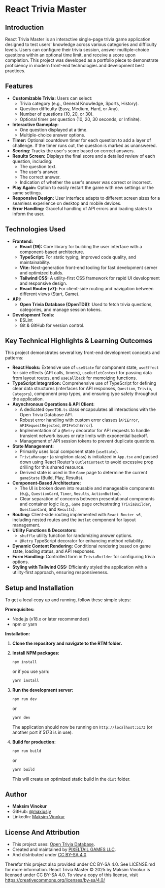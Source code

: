 # React Trivia Master

## Introduction

React Trivia Master is an interactive single-page trivia game application designed to test users' knowledge across various categories and difficulty levels. Users can configure their trivia session, answer multiple-choice questions within an optional time limit, and receive a score upon completion. This project was developed as a portfolio piece to demonstrate proficiency in modern front-end technologies and development best practices.

## Features

* **Customizable Trivia:** Users can select:
    * Trivia category (e.g., General Knowledge, Sports, History).
    * Question difficulty (Easy, Medium, Hard, or Any).
    * Number of questions (10, 20, or 30).
    * Optional timer per question (10, 20, 30 seconds, or Infinite).
* **Interactive Gameplay:**
    * One question displayed at a time.
    * Multiple-choice answer options.
* **Timer:** Optional countdown timer for each question to add a layer of challenge. If the timer runs out, the question is marked as unanswered.
* **Scoring:** Tracks the user's score based on correct answers.
* **Results Screen:** Displays the final score and a detailed review of each question, including:
    * The question text.
    * The user's answer.
    * The correct answer.
    * Indication of whether the user's answer was correct or incorrect.
* **Play Again:** Option to easily restart the game with new settings or the same settings.
* **Responsive Design:** User interface adapts to different screen sizes for a seamless experience on desktop and mobile devices.
* **Error Handling:** Graceful handling of API errors and loading states to inform the user.

## Technologies Used

* **Frontend:**
    * **React (19):** Core library for building the user interface with a component-based architecture.
    * **TypeScript:** For static typing, improved code quality, and maintainability.
    * **Vite:** Next-generation front-end tooling for fast development server and optimized builds.
    * **Tailwind CSS:** A utility-first CSS framework for rapid UI development and responsive design.
    * **React Router (v7):** For client-side routing and navigation between different views (Start, Game).
* **API:**
    * **Open Trivia Database (OpenTDB):** Used to fetch trivia questions, categories, and manage session tokens.
* **Development Tools:**
    * ESLint 
    * Git & GitHub for version control.

  
## Key Technical Highlights & Learning Outcomes

This project demonstrates several key front-end development concepts and patterns:

* **React Hooks:** Extensive use of `useState` for component state, `useEffect` for side effects (API calls, timers), `useOutletContext` for passing data from layout routes, and `useCallback` for memoizing functions.
* **TypeScript Integration:** Comprehensive use of TypeScript for defining clear data structures (interfaces for API responses, `Question`, `Trivia`, `Category`), component prop types, and ensuring type safety throughout the application.
* **Asynchronous Operations & API Client:**
    * A dedicated `OpenTDB.ts` class encapsulates all interactions with the Open Trivia Database API.
    * Robust error handling with custom error classes (`APIError`, `APIRequestRejected`, `APIFetchError`).
    * Implementation of a `@Retry` decorator for API requests to handle transient network issues or rate limits with exponential backoff.
    * Management of API session tokens to prevent duplicate questions.
* **State Management:**
    * Primarily uses local component state (`useState`).
    * `TriviaManager` (a singleton class) is initialized in `App.tsx` and passed down using React Router's `OutletContext` to avoid excessive prop drilling for this shared resource.
    * Derived state is used in the `Game` page to determine the current `gameState` (Build, Play, Results).
* **Component-Based Architecture:**
    * The UI is broken down into reusable and manageable components (e.g., `QuestionCard`, `Timer`, `Results`, `ActionButton`).
    * Clear separation of concerns between presentational components and container logic (e.g., `Game` page orchestrating `TriviaBuilder`, `QuestionCard`, and `Results`).
* **Routing:** Client-side routing implemented with `React Router v6`, including nested routes and the `Outlet` component for layout management.
* **Utility Functions & Decorators:**
    * `shuffle` utility function for randomizing answer options.
    * `@Retry` TypeScript decorator for enhancing method reliability.
* **Dynamic Content Rendering:** Conditional rendering based on game state, loading status, and API responses.
* **Form Handling:** Controlled form in `TriviaBuilder` for configuring trivia options.
* **Styling with Tailwind CSS:** Efficiently styled the application with a utility-first approach, ensuring responsiveness.

## Setup and Installation

To get a local copy up and running, follow these simple steps:

**Prerequisites:**

* Node.js (v18.x or later recommended)
* npm or yarn

**Installation:**

1.  **Clone the repository and navigate to the RTM folder.**
2.  **Install NPM packages:**
    ```bash
    npm install
    ```
    or if you use yarn:
    ```bash
    yarn install
    ```
3.  **Run the development server:**
    ```bash
    npm run dev
    ```
    or
    ```bash
    yarn dev
    ```
    The application should now be running on `http://localhost:5173` (or another port if 5173 is in use).

4.  **Build for production:**
    ```bash
    npm run build
    ```
    or
    ```bash
    yarn build
    ```
    This will create an optimized static build in the `dist` folder.


## Author

* **Maksim Vinokur**
* GitHub: [@maxiusjv](https://github.com/maximusjv)
* LinkedIn: [Maksim Vinokur](https://www.linkedin.com/in/maksim-vinokur-35918a303/)

## License And Attribution
* This project uses: [Open Trivia Database](https://opentdb.com/).
* Created and maintained by [PIXELTAIL GAMES LLC](https://www.pixeltailgames.com/).
* And distributed under [CC BY-SA 4.0](https://creativecommons.org/licenses/by-sa/4.0/).


Therefor this project also provided under CC BY-SA 4.0. See LICENSE.md for more information.
React Trivia Master © 2025 by Maksim Vinokur is licensed under CC BY-SA 4.0. To view a copy of this license, visit https://creativecommons.org/licenses/by-sa/4.0/